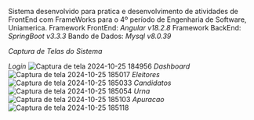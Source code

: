 Sistema desenvolvido para pratica e desenvolvimento de atividades de FrontEnd com FrameWorks para o 4º período de Engenharia de Software, Uniamerica.
Framework FrontEnd: *Angular v18.2.8*
Framework BackEnd: *SpringBoot v3.3.3*
Bando de Dados: *Mysql v8.0.39*


*Captura de Telas do Sistema*

*Login*
![Captura de tela 2024-10-25 184956](https://github.com/user-attachments/assets/c8d06dde-9cc5-4285-bf7d-f32c5fec0d2c)
*Dashboard*
![Captura de tela 2024-10-25 185017](https://github.com/user-attachments/assets/aa94b895-a37f-4680-8912-bd858b59d8cc)
*Eleitores*
![Captura de tela 2024-10-25 185033](https://github.com/user-attachments/assets/7534b3e5-53b2-4010-881d-09ec64a1f4ea)
*Candidatos*
![Captura de tela 2024-10-25 185054](https://github.com/user-attachments/assets/6d4371be-92f8-4ff3-b569-7ff7f7b7c7fe)
*Urna*
![Captura de tela 2024-10-25 185103](https://github.com/user-attachments/assets/86cf53f6-8931-47fd-aa5b-e649405dbe9a)
*Apuracao*
![Captura de tela 2024-10-25 185118](https://github.com/user-attachments/assets/630eee6c-491e-4a8f-97e4-fd57f85d26b0)
